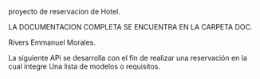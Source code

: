 
proyecto de reservacion de Hotel. 

LA DOCUMENTACION COMPLETA SE ENCUENTRA EN LA CARPETA DOC. 

Rivers Emmanuel Morales.   

La siguiente APi  se desarrolla con el fin de realizar una reservación  en la cual integre  Una lista de modelos o requisitos.

